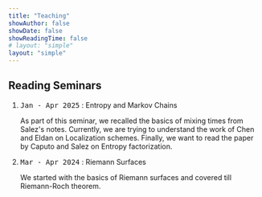 ```yaml
---
title: "Teaching"
showAuthor: false
showDate: false
showReadingTime: false
# layout: "simple"
layout: "simple"
---
```



## Reading Seminars

1. <kbd>Jan - Apr 2025</kbd> : Entropy and Markov Chains

    As part of this seminar, we recalled the basics of mixing times from Salez's notes. Currently, we are trying to understand the work of Chen and Eldan on Localization schemes. Finally, we want to read the paper by Caputo and Salez on Entropy factorization.

2. <kbd>Mar - Apr 2024</kbd> : Riemann Surfaces

    We started with the basics of Riemann surfaces and covered till Riemann-Roch theorem.